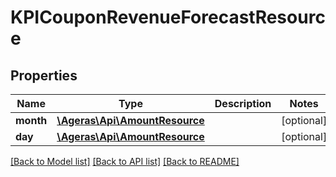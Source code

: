 # KPICouponRevenueForecastResource

## Properties
Name | Type | Description | Notes
------------ | ------------- | ------------- | -------------
**month** | [**\Ageras\Api\AmountResource**](AmountResource.md) |  | [optional] 
**day** | [**\Ageras\Api\AmountResource**](AmountResource.md) |  | [optional] 

[[Back to Model list]](../README.md#documentation-for-models) [[Back to API list]](../README.md#documentation-for-api-endpoints) [[Back to README]](../README.md)


